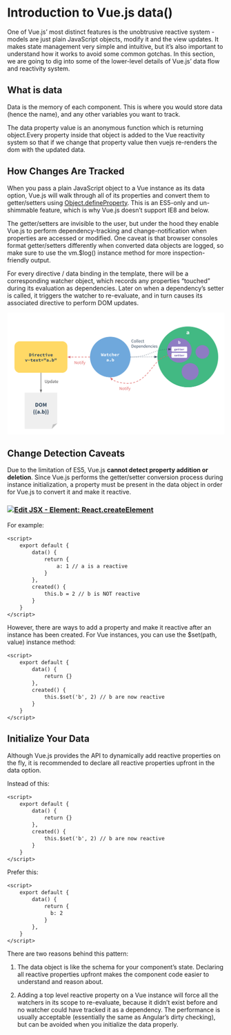 # Introduction to Vue.js data()

One of Vue.js’ most distinct features is the unobtrusive reactive system - models are just plain JavaScript objects, modify it and the view updates. It makes state management very simple and intuitive, but it’s also important to understand how it works to avoid some common gotchas. In this section, we are going to dig into some of the lower-level details of Vue.js’ data flow and reactivity system.


## What is data

Data is the memory of each component. This is where you would store data (hence the name), and any other variables you want to track.

The data property value is an anonymous function which is returning object.Every property inside that object is added to the Vue reactivity system so that if we change that property value then vuejs re-renders the dom with the updated data.


## How Changes Are Tracked

When you pass a plain JavaScript object to a Vue instance as its data option, Vue.js will walk through all of its properties and convert them to getter/setters using [Object.defineProperty](https://developer.mozilla.org/en-US/docs/Web/JavaScript/Reference/Global_Objects/Object/defineProperty). This is an ES5-only and un-shimmable feature, which is why Vue.js doesn’t support IE8 and below.

The getter/setters are invisible to the user, but under the hood they enable Vue.js to perform dependency-tracking and change-notification when properties are accessed or modified. One caveat is that browser consoles format getter/setters differently when converted data objects are logged, so make sure to use the vm.$log() instance method for more inspection-friendly output.

For every directive / data binding in the template, there will be a corresponding watcher object, which records any properties “touched” during its evaluation as dependencies. Later on when a dependency’s setter is called, it triggers the watcher to re-evaluate, and in turn causes its associated directive to perform DOM updates.

![vue changes steps](./assets/img.png)

## Change Detection Caveats

Due to the limitation of ES5, Vue.js **cannot detect property addition or deletion**. Since Vue.js performs the getter/setter conversion process during instance initialization, a property must be present in the data object in order for Vue.js to convert it and make it reactive.

### [![Edit JSX - Element: React.createElement](https://codesandbox.io/static/img/play-codesandbox.svg)](https://codesandbox.io/s/gifted-pike-3mjx2?file=/src/components/ExampleOfIncorrectDefineData.vue)

For example:

```vue
<script>
    export default {
        data() {
            return {
                a: 1 // a is a reactive
            }
        },
        created() {
            this.b = 2 // b is NOT reactive
        }
    }
</script>
```

However, there are ways to add a property and make it reactive after an instance has been created.
For Vue instances, you can use the $set(path, value) instance method:
```vue
<script>
    export default {
        data() {
            return {}
        },
        created() {
            this.$set('b', 2) // b are now reactive
        }
    }
</script>
```

## Initialize Your Data

Although Vue.js provides the API to dynamically add reactive properties on the fly, it is recommended to declare all reactive properties upfront in the data option.

Instead of this:

```vue
<script>
    export default {
        data() {
            return {}
        },
        created() {
            this.$set('b', 2) // b are now reactive
        }
    }
</script>
```

Prefer this:

```vue
<script>
    export default {
        data() {
            return {
              b: 2
            }
        },
    }
</script>
```
There are two reasons behind this pattern:

1. The data object is like the schema for your component’s state. Declaring all reactive properties upfront makes the component code easier to understand and reason about.

2. Adding a top level reactive property on a Vue instance will force all the watchers in its scope to re-evaluate, because it didn’t exist before and no watcher could have tracked it as a dependency. The performance is usually acceptable (essentially the same as Angular’s dirty checking), but can be avoided when you initialize the data properly.
